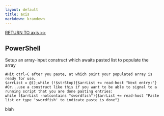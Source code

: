 ```yaml
---
layout: default
title: axis
markdown: kramdown
---
```


[RETURN TO axis >>](http://axis.bestul.us)

## PowerShell

Setup an array-input construct which awaits pasted list to populate the array
```
#Hit ctrl-C after you paste, at which point your populated array is ready for use.
$arrList = @();while (!$strStop){$arrList += read-host "Next entry:"}
#Or...use a construct like this if you want to be able to signal to a running script that you are done pasting entries:
while ($arrList -notcontains "swordfish"){$arrList += read-host "Paste list or type 'swordfish' to indicate paste is done"}
```
blah


